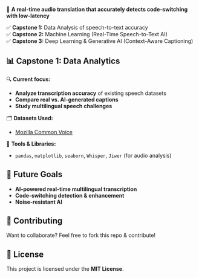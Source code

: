 🚀 **A real-time audio translation that accurately detects code-switching with low-latency**  
 
✅ **Capstone 1:** Data Analysis of speech-to-text accuracy  
✅ **Capstone 2:** Machine Learning (Real-Time Speech-to-Text AI)  
✅ **Capstone 3:** Deep Learning & Generative AI (Context-Aware Captioning)  

## 📊 Capstone 1: Data Analytics  
🔍 **Current focus:**  
- **Analyze transcription accuracy** of existing speech datasets  
- **Compare real vs. AI-generated captions**  
- **Study multilingual speech challenges**  

🗂 **Datasets Used:**  
- [Mozilla Common Voice](https://commonvoice.mozilla.org/en/datasets)  

📌 **Tools & Libraries:**  
- `pandas`, `matplotlib`, `seaborn`, `Whisper`, `Jiwer` (for audio analysis)  

## 🔮 Future Goals  
- **AI-powered real-time multilingual transcription**  
- **Code-switching detection & enhancement**  
- **Noise-resistant AI**  

## 📩 Contributing  
Want to collaborate? Feel free to fork this repo & contribute!  

## 📜 License  
This project is licensed under the **MIT License**.  
